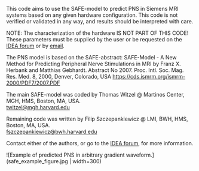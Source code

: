 This code aims to use the SAFE-model to predict PNS in Siemens MRI systems
based on any given hardware configuration. This code is not verified or 
validated in any way, and results should be interpreted with care.

NOTE: The characterization of the hardware IS NOT PART OF THIS CODE! These
parameters must be supplied by the user or be requested on the [IDEA forum](https://www.mr-idea.com/communities/idea/results.aspx?k=PNS%20prediction%20in%20Matlab%20using%20the%20SAFE%20model) or by [email](fszczepankiewicz@bwh.harvard.edu).

The PNS model is based on the SAFE-abstract:
SAFE-Model - A New Method for Predicting Peripheral Nerve Stimulations in MRI
by Franz X. Herbank and Matthias Gebhardt. Abstract No 2007. 
Proc. Intl. Soc. Mag. Res. Med. 8, 2000, Denver, Colorado, USA
https://cds.ismrm.org/ismrm-2000/PDF7/2007.PDF

The main SAFE-model was coded by Thomas Witzel @ Martinos Center, MGH, HMS, Boston, MA, USA.  
twitzel@mgh.harvard.edu

Remaining code was written by Filip Szczepankiewicz @ LMI, BWH, HMS, Boston, MA, USA.  
fszczepankiewicz@bwh.harvard.edu

Contact either of the authors, or go to the [IDEA forum](https://www.mr-idea.com/communities/idea/results.aspx?k=PNS%20prediction%20in%20Matlab%20using%20the%20SAFE%20model), for more information.


![Example of predicted PNS in arbitrary gradient waveform.](safe_example_figure.jpg | width=300)

